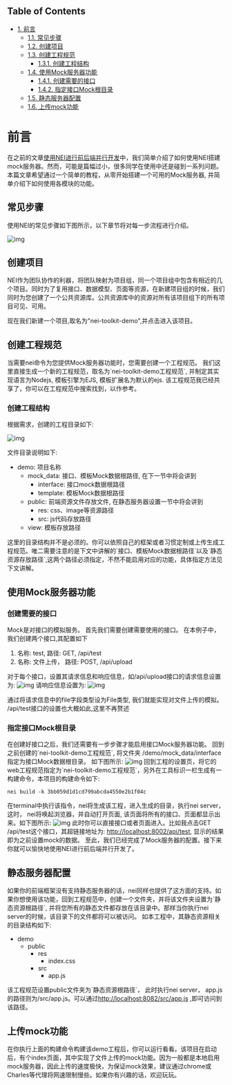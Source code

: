 <div id="table-of-contents">
<h2>Table of Contents</h2>
<div id="text-table-of-contents">
<ul>
<li><a href="#orgheadline10">1. 前言</a>
<ul>
<li><a href="#orgheadline1">1.1. 常见步骤</a></li>
<li><a href="#orgheadline2">1.2. 创建项目</a></li>
<li><a href="#orgheadline4">1.3. 创建工程规范</a>
<ul>
<li><a href="#orgheadline3">1.3.1. 创建工程结构</a></li>
</ul>
</li>
<li><a href="#orgheadline7">1.4. 使用Mock服务器功能</a>
<ul>
<li><a href="#orgheadline5">1.4.1. 创建需要的接口</a></li>
<li><a href="#orgheadline6">1.4.2. 指定接口Mock根目录</a></li>
</ul>
</li>
<li><a href="#orgheadline8">1.5. 静态服务器配置</a></li>
<li><a href="#orgheadline9">1.6. 上传mock功能</a></li>
</ul>
</li>
</ul>
</div>
</div>

# 前言<a id="orgheadline10"></a>

在之前的文章[使用NEI进行前后端并行开发](./使用NEI进行前后端并行开发.md)中，我们简单介绍了如何使用NEI搭建mock服务器。然而，可能是篇幅过小，很多同学在使用中还是碰到一系列问题。 本篇文章希望通过一个简单的教程，从零开始搭建一个可用的Mock服务器, 并简单介绍下如何使用各模块的功能。

## 常见步骤<a id="orgheadline1"></a>

使用NEI的常见步骤如下图所示，以下章节将对每一步流程进行介绍。

![img](./res/test_graphviz.png)

## 创建项目<a id="orgheadline2"></a>

NEI作为团队协作的利器，将团队映射为项目组，同一个项目组中包含有相近的几个项目。同时为了复用接口、数据模型、页面等资源，在新建项目组的时候，我们同时为您创建了一个公共资源库。公共资源库中的资源对所有该项目组下的所有项目可见、可用。

现在我们新建一个项目,取名为"nei-toolkit-demo",并点击进入该项目。

## 创建工程规范<a id="orgheadline4"></a>

当需要nei命令为您提供Mock服务器功能时，您需要创建一个工程规范。 我们这里直接生成一个新的工程规范，取名为\`nei-toolkit-demo工程规范\`, 并制定其实现语言为Nodejs, 模板引擎为EJS, 模板扩展名为默认的ejs. 该工程规范我已经共享了，你可以在工程规范中搜索找到，以作参考。

### 创建工程结构<a id="orgheadline3"></a>

根据需求，创建的工程目录如下:

![img](./res/nei-toolkit-spec.jpg)

文件目录说明如下:

-   demo: 项目名称
    -   mock\_data: 接口、模板Mock数据根路径, 在下一节中将会讲到
        -   interface: 接口mock数据根路径
        -   template: 模板Mock数据根路径
    -   public: 前端资源文件存放文件, 在静态服务器设置一节中将会讲到
        -   res: css、image等资源路径
        -   src: js代码存放路径
    -   view: 模板存放路径

这里的目录结构并不是必须的。你可以依照自己的框架或者习惯定制或上传生成工程规范。唯二需要注意的是下文中讲解的\`接口、模板Mock数据根路径\`以及\`静态资源存放路径\`,这两个路径必须指定，不然不能启用对应的功能，具体指定方法见下文讲解。

## 使用Mock服务器功能<a id="orgheadline7"></a>

### 创建需要的接口<a id="orgheadline5"></a>

Mock是对接口的模拟服务。 首先我们需要创建需要使用的接口。 在本例子中，我们创建两个接口,其配置如下

1.  名称: test, 路径: GET, /api/test
2.  名称: 文件上传， 路径: POST, /api/upload

对于每个接口，设置其请求信息和响应信息，如/api/upload接口的请求信息设置为:
![img](./res/nei-toolkit-api-upload.png)
请响应信息设置为:
![img](./res/nei-toolkit-api-upload-res.png)

通过将请求信息中的file字段类型设为File类型, 我们就能实现对文件上传的模拟。
/api/test接口的设置也大概如此,这里不再赘述

### 指定接口Mock根目录<a id="orgheadline6"></a>

在创建好接口之后，我们还需要有一步步骤才能启用接口Mock服务器功能。
回到之前创建的\`nei-toolkit-demo工程规范\`, 将文件夹 /demo/mock\_data/interface指定为接口Mock数据根目录。 如下图所示:
![img](./res/nei-toolkit-spec-api.png)
回到工程的设置页，将它的web工程规范指定为\`nei-toolkit-demo工程规范\`，另外在工具标识一栏生成有一构建命令，本项目的构建命令如下:

    nei build -k 3bb059d1d1cd799abcda4550e2b1f04c

在terminal中执行该指令，nei将生成该工程，进入生成的目录，执行nei server，这时， nei将唤起浏览器，并自动打开页面, 该页面将所有的接口、页面都显示出来。如下图所示:
![img](./res/nei-toolkit-server.jpg)
此时你可以直接接口或者页面进入。比如我点击GET /api/test这个接口，其超链接地址为: <http://localhost:8002/api/test>, 显示的结果即为之前设置mock的数据。 至此，我们已经完成了Mock服务器的配置。接下来你就可以愉快地使用NEI进行前后端并行开发了。

## 静态服务器配置<a id="orgheadline8"></a>

如果你的前端框架没有支持静态服务器的话，nei同样也提供了这方面的支持。如果你想使用该功能，回到工程规范中，创建一个文件夹，并将该文件夹设置为\`静态资源根路径\`, 并将您所有的静态文件都存放在该目录中。那样当你执行nei server的时候，该目录下的文件都将可以被访问。 如本工程中，其静态资源相关的目录结构如下:

-   demo
    -   public
        -   res
            -   index.css
        -   src
            -   app.js

该工程规范设置public文件夹为\`静态资源根路径\`， 此时执行nei server， app.js的路径则为/src/app.js。可以通过<http://localhost:8082/src/app.js> ,即可访问到该路径。

## 上传mock功能<a id="orgheadline9"></a>

在你执行上面的构建命令构建该demo工程后，你可以运行看看。该项目在启动后，有个index页面，其中实现了文件上传的mock功能。因为一般都是本地启用mock服务器，因此上传的速度极快，为保证mock效果，建议通过chrome或Charles等代理将网速限制慢些。如果你有兴趣的话，欢迎玩玩。
